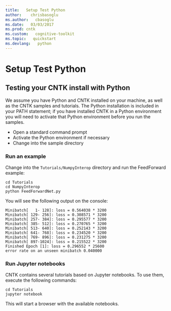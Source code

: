 ```yaml
---
title:   Setup Test Python
author:    chrisbasoglu
ms.author:   cbasoglu
ms.date:   03/03/2017
ms.prod: cntk
ms.custom:   cognitive-toolkit
ms.topic:   quickstart
ms.devlang:   python
---
```


# Setup Test Python

## Testing your CNTK install with Python

We assume you have Python and CNTK installed on your machine, as well as the CNTK samples and tutorials. The Python installation is included in your PATH statement; if you have installed CNTK in a Python environment you will need to activate that Python environment before you run the samples.

- Open a standard command prompt
- Activate the Python environment if necessary
- Change into the sample directory

### Run an example

Change into the `Tutorials/NumpyInterop` directory and run the FeedForward example:
```
cd Tutorials
cd NumpyInterop
python FeedForwardNet.py
```
You will see the following output on the console:
```
Minibatch[   1- 128]: loss = 0.564038 * 3200
Minibatch[ 129- 256]: loss = 0.308571 * 3200
Minibatch[ 257- 384]: loss = 0.295577 * 3200
Minibatch[ 385- 512]: loss = 0.270765 * 3200
Minibatch[ 513- 640]: loss = 0.252143 * 3200
Minibatch[ 641- 768]: loss = 0.234520 * 3200
Minibatch[ 769- 896]: loss = 0.231275 * 3200
Minibatch[ 897-1024]: loss = 0.215522 * 3200
Finished Epoch [1]: loss = 0.296552 * 25600
error rate on an unseen minibatch 0.040000
```

### Run Jupyter notebooks

CNTK contains several tutorials based on Jupyter notebooks. To use them, execute the following commands:
```
cd Tutorials
jupyter notebook
```
This will start a browser with the available notebooks. 

